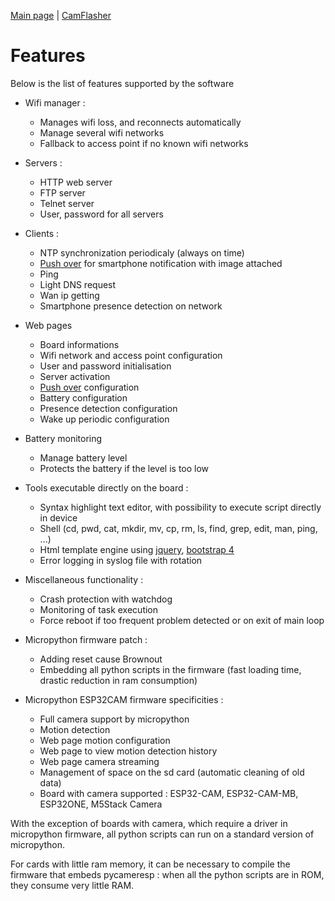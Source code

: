[Main page](/README.md) | [CamFlasher](/doc/CAMFLASHER.md)

# Features

Below is the list of features supported by the software

- Wifi manager :
	- Manages wifi loss, and reconnects automatically
	- Manage several wifi networks
	- Fallback to access point if no known wifi networks

- Servers :
	- HTTP web server
	- FTP server
	- Telnet server
	- User, password for all servers

- Clients :
	- NTP synchronization periodicaly (always on time)
	- <a href="https://pushover.net">Push over</a> for smartphone notification with image attached
	- Ping
	- Light DNS request
	- Wan ip getting
	- Smartphone presence detection on network

- Web pages
	- Board informations
	- Wifi network and access point configuration
	- User and password initialisation
	- Server activation
	- <a href="https://pushover.net">Push over</a> configuration
	- Battery configuration
	- Presence detection configuration
	- Wake up periodic configuration

- Battery monitoring
	- Manage battery level
	- Protects the battery if the level is too low

- Tools executable directly on the board :
	- Syntax highlight text editor, with possibility to execute script directly in device
	- Shell (cd, pwd, cat, mkdir, mv, cp, rm, ls, find, grep, edit, man, ping, ...)
	- Html template engine using <a href="https://jquery.com">jquery</a>, <a href="https://www.w3schools.com/bootstrap4">bootstrap 4</a>
	- Error logging in syslog file with rotation

- Miscellaneous functionality :
	- Crash protection with watchdog
	- Monitoring of task execution
	- Force reboot if too frequent problem detected or on exit of main loop

- Micropython firmware patch :
	- Adding reset cause Brownout
	- Embedding all python scripts in the firmware (fast loading time, drastic reduction in ram consumption)

- Micropython ESP32CAM firmware specificities :
	- Full camera support by micropython
	- Motion detection
	- Web page motion configuration
	- Web page to view motion detection history
	- Web page camera streaming
	- Management of space on the sd card (automatic cleaning of old data)
	- Board with camera supported : ESP32-CAM, ESP32-CAM-MB, ESP32ONE, M5Stack Camera

With the exception of boards with camera, which require a driver in micropython firmware, all python scripts can run on a standard version of micropython.

For cards with little ram memory, it can be necessary to compile the firmware that embeds pycameresp : when all the python scripts are in ROM, they consume very little RAM.